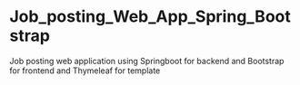 # Job_posting_Web_App_Spring_Bootstrap
Job posting web application using Springboot for backend and Bootstrap for frontend and Thymeleaf for template
